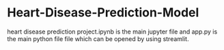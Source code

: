 # Heart-Disease-Prediction-Model
heart disease prediction project.ipynb is the main jupyter file and app.py is the main python file file which can be opened by using streamlit.
